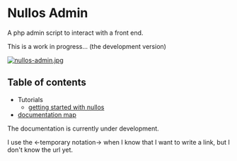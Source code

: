 Nullos Admin
================

A php admin script to interact with a front end.


This is a work in progress... (the development version)



[![nullos-admin.jpg](https://s19.postimg.org/xu4mj2uw3/nullos_admin.jpg)](https://postimg.org/image/m50mv43xb/)





Table of contents
--------------------

- Tutorials
    - [getting started with nullos](https://github.com/lingtalfi/nullos-admin/tree/master/doc/tutorials/getting-started-with-nullos.md)
- [documentation map](https://github.com/lingtalfi/nullos-admin/tree/master/doc/documentation-map.md)



The documentation is currently under development.

I use the <-temporary notation-> when I know that I want to write a link, but I don't know the url yet.




